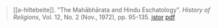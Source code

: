 > [[a-hiltebeite]]. "The Mahābhārata and Hindu Eschatology". *History of Religions*, Vol. 12, No. 2 (Nov., 1972), pp. 95-135. [jstor](https://www.jstor.org/stable/1062101) [pdf](a/a-hiltebeitel1972.pdf)